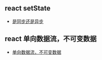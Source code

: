 ## react setState

- [是同步还是异步](/frontend/react?id=_1-react中setstate是同步的还是异步)


## react 单向数据流，不可变数据

- [单向数据流，不可变数据](/frontend/005/005react001?id=_6-单向数据流，不可变数据)
